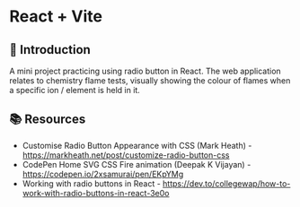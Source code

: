 # React + Vite

## 🍼 Introduction
A mini project practicing using radio button in React. The web application relates to chemistry flame tests, visually showing the colour of flames when a specific ion / element is held in it. 

## 📚 Resources
- Customise Radio Button Appearance with CSS (Mark Heath) - https://markheath.net/post/customize-radio-button-css
- CodePen Home SVG CSS Fire animation (Deepak K Vijayan) - https://codepen.io/2xsamurai/pen/EKpYMg
- Working with radio buttons in React - https://dev.to/collegewap/how-to-work-with-radio-buttons-in-react-3e0o
